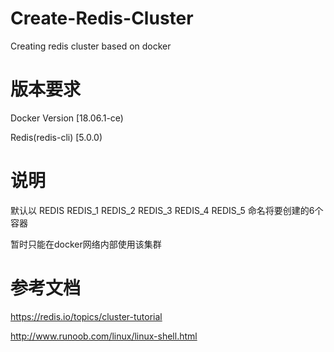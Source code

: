 # Create-Redis-Cluster
Creating redis cluster based on docker

# 版本要求
Docker Version [18.06.1-ce)

Redis(redis-cli) [5.0.0)

# 说明
默认以 REDIS REDIS_1 REDIS_2 REDIS_3 REDIS_4 REDIS_5 命名将要创建的6个容器

暂时只能在docker网络内部使用该集群

# 参考文档
https://redis.io/topics/cluster-tutorial

http://www.runoob.com/linux/linux-shell.html